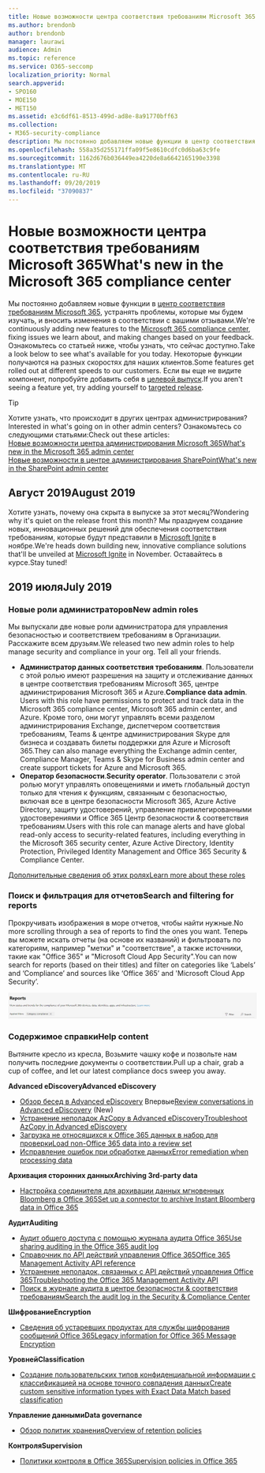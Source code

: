 ```yaml
---
title: Новые возможности центра соответствия требованиям Microsoft 365
ms.author: brendonb
author: brendonb
manager: laurawi
audience: Admin
ms.topic: reference
ms.service: O365-seccomp
localization_priority: Normal
search.appverid:
- SPO160
- MOE150
- MET150
ms.assetid: e3c6df61-8513-499d-ad8e-8a91770bff63
ms.collection:
- M365-security-compliance
description: Мы постоянно добавляем новые функции в центр соответствия требованиям Microsoft 365, устранять проблемы, которые мы будем изучать, и вносить изменения в соответствии с вашими отзывами. Узнайте, что мы использовали до этого месяца.
ms.openlocfilehash: 558a35d255171ffa09f5e8610cdfc0d6ba63c9fe
ms.sourcegitcommit: 1162d676b036449ea4220de8a6642165190e3398
ms.translationtype: MT
ms.contentlocale: ru-RU
ms.lasthandoff: 09/20/2019
ms.locfileid: "37090837"
---
```

# <a name="whats-new-in-the-microsoft-365-compliance-center"></a><span data-ttu-id="33ebf-104">Новые возможности центра соответствия требованиям Microsoft 365</span><span class="sxs-lookup"><span data-stu-id="33ebf-104">What's new in the Microsoft 365 compliance center</span></span>

<span data-ttu-id="33ebf-105">Мы постоянно добавляем новые функции в [центр соответствия требованиям Microsoft 365](microsoft-365-compliance-center.md), устранять проблемы, которые мы будем изучать, и вносить изменения в соответствии с вашими отзывами.</span><span class="sxs-lookup"><span data-stu-id="33ebf-105">We're continuously adding new features to the [Microsoft 365 compliance center](microsoft-365-compliance-center.md), fixing issues we learn about, and making changes based on your feedback.</span></span> <span data-ttu-id="33ebf-106">Ознакомьтесь со статьей ниже, чтобы узнать, что сейчас доступно.</span><span class="sxs-lookup"><span data-stu-id="33ebf-106">Take a look below to see what's available for you today.</span></span> <span data-ttu-id="33ebf-107">Некоторые функции получаются на разных скоростях для наших клиентов.</span><span class="sxs-lookup"><span data-stu-id="33ebf-107">Some features get rolled out at different speeds to our customers.</span></span> <span data-ttu-id="33ebf-108">Если вы еще не видите компонент, попробуйте добавить себя в [целевой выпуск](https://docs.microsoft.com/office365/admin/manage/release-options-in-office-365).</span><span class="sxs-lookup"><span data-stu-id="33ebf-108">If you aren't seeing a feature yet, try adding yourself to [targeted release](https://docs.microsoft.com/office365/admin/manage/release-options-in-office-365).</span></span>

> [!TIP]
> <span data-ttu-id="33ebf-109">Хотите узнать, что происходит в других центрах администрирования?</span><span class="sxs-lookup"><span data-stu-id="33ebf-109">Interested in what's going on in other admin centers?</span></span> <span data-ttu-id="33ebf-110">Ознакомьтесь со следующими статьями:</span><span class="sxs-lookup"><span data-stu-id="33ebf-110">Check out these articles:</span></span><br>[<span data-ttu-id="33ebf-111">Новые возможности центра администрирования Microsoft 365</span><span class="sxs-lookup"><span data-stu-id="33ebf-111">What's new in the Microsoft 365 admin center</span></span>](https://docs.microsoft.com/office365/admin/whats-new-in-preview?view=o365-worldwide)<br>[<span data-ttu-id="33ebf-112">Новые возможности в центре администрирования SharePoint</span><span class="sxs-lookup"><span data-stu-id="33ebf-112">What's new in the SharePoint admin center</span></span>](https://docs.microsoft.com/sharepoint/what-s-new-in-admin-center)

## <a name="august-2019"></a><span data-ttu-id="33ebf-113">Август 2019</span><span class="sxs-lookup"><span data-stu-id="33ebf-113">August 2019</span></span>

<span data-ttu-id="33ebf-114">Хотите узнать, почему она скрыта в выпуске за этот месяц?</span><span class="sxs-lookup"><span data-stu-id="33ebf-114">Wondering why it's quiet on the release front this month?</span></span> <span data-ttu-id="33ebf-115">Мы празднуем создание новых, инновационных решений для обеспечения соответствия требованиям, которые будут представили в [Microsoft Ignite](https://www.microsoft.com/ignite) в ноябре.</span><span class="sxs-lookup"><span data-stu-id="33ebf-115">We're heads down building new, innovative compliance solutions that'll be unveiled at [Microsoft Ignite](https://www.microsoft.com/ignite) in November.</span></span> <span data-ttu-id="33ebf-116">Оставайтесь в курсе.</span><span class="sxs-lookup"><span data-stu-id="33ebf-116">Stay tuned!</span></span>

## <a name="july-2019"></a><span data-ttu-id="33ebf-117">2019 июля</span><span class="sxs-lookup"><span data-stu-id="33ebf-117">July 2019</span></span>

### <a name="new-admin-roles"></a><span data-ttu-id="33ebf-118">Новые роли администраторов</span><span class="sxs-lookup"><span data-stu-id="33ebf-118">New admin roles</span></span>

<span data-ttu-id="33ebf-119">Мы выпускали две новые роли администратора для управления безопасностью и соответствием требованиям в Организации. Расскажите всем друзьям.</span><span class="sxs-lookup"><span data-stu-id="33ebf-119">We released two new admin roles to help manage security and compliance in your org. Tell all your friends.</span></span>

- <span data-ttu-id="33ebf-120">**Администратор данных соответствия требованиям**. Пользователи с этой ролью имеют разрешения на защиту и отслеживание данных в центре соответствия требованиям Microsoft 365, центре администрирования Microsoft 365 и Azure.</span><span class="sxs-lookup"><span data-stu-id="33ebf-120">**Compliance data admin**. Users with this role have permissions to protect and track data in the Microsoft 365 compliance center, Microsoft 365 admin center, and Azure.</span></span> <span data-ttu-id="33ebf-121">Кроме того, они могут управлять всеми разделом администрирования Exchange, диспетчером соответствия требованиям, Teams & центре администрирования Skype для бизнеса и создавать билеты поддержки для Azure и Microsoft 365.</span><span class="sxs-lookup"><span data-stu-id="33ebf-121">They can also manage everything the Exchange admin center, Compliance Manager, Teams & Skype for Business admin center and create support tickets for Azure and Microsoft 365.</span></span>
- <span data-ttu-id="33ebf-122">**Оператор безопасности**.</span><span class="sxs-lookup"><span data-stu-id="33ebf-122">**Security operator**.</span></span> <span data-ttu-id="33ebf-123">Пользователи с этой ролью могут управлять оповещениями и иметь глобальный доступ только для чтения к функциям, связанным с безопасностью, включая все в центре безопасности Microsoft 365, Azure Active Directory, защиту удостоверений, управление привилегированными удостоверениями и Office 365 Центр безопасности & соответствия требованиям.</span><span class="sxs-lookup"><span data-stu-id="33ebf-123">Users with this role can manage alerts and have global read-only access to security-related features, including everything in the Microsoft 365 security center, Azure Active Directory, Identity Protection, Privileged Identity Management and Office 365 Security & Compliance Center.</span></span>

[<span data-ttu-id="33ebf-124">Дополнительные сведения об этих ролях</span><span class="sxs-lookup"><span data-stu-id="33ebf-124">Learn more about these roles</span></span>](https://docs.microsoft.com/microsoft-365/security//office-365-security/permissions-microsoft-365-compliance-security)

### <a name="search-and-filtering-for-reports"></a><span data-ttu-id="33ebf-125">Поиск и фильтрация для отчетов</span><span class="sxs-lookup"><span data-stu-id="33ebf-125">Search and filtering for reports</span></span>

<span data-ttu-id="33ebf-126">Прокручивать изображения в море отчетов, чтобы найти нужные.</span><span class="sxs-lookup"><span data-stu-id="33ebf-126">No more scrolling through a sea of reports to find the ones you want.</span></span> <span data-ttu-id="33ebf-127">Теперь вы можете искать отчеты (на основе их названий) и фильтровать по категориям, например "метки" и "соответствие", а также источники, такие как "Office 365" и "Microsoft Cloud App Security".</span><span class="sxs-lookup"><span data-stu-id="33ebf-127">You can now search for reports (based on their titles) and filter on categories like ‘Labels’ and ‘Compliance’ and sources like ‘Office 365’ and 'Microsoft Cloud App Security’.</span></span>

![Снимок экрана кнопок поиска и фильтров для отчетов с примененным фильтром](media/mcc_report_filtering.png)

### <a name="help-content"></a><span data-ttu-id="33ebf-129">Содержимое справки</span><span class="sxs-lookup"><span data-stu-id="33ebf-129">Help content</span></span>

<span data-ttu-id="33ebf-130">Вытяните кресло из кресла, Возьмите чашку кофе и позвольте нам получить последние документы о соответствии.</span><span class="sxs-lookup"><span data-stu-id="33ebf-130">Pull up a chair, grab a cup of coffee, and let our latest compliance docs sweep you away.</span></span>

<span data-ttu-id="33ebf-131">**Advanced eDiscovery**</span><span class="sxs-lookup"><span data-stu-id="33ebf-131">**Advanced eDiscovery**</span></span>
- <span data-ttu-id="33ebf-132">[Обзор бесед в Advanced eDiscovery](conversation-review-sets.md) Впервые</span><span class="sxs-lookup"><span data-stu-id="33ebf-132">[Review conversations in Advanced eDiscovery](conversation-review-sets.md) (New)</span></span>
- [<span data-ttu-id="33ebf-133">Устранение неполадок AzCopy в Advanced eDiscovery</span><span class="sxs-lookup"><span data-stu-id="33ebf-133">Troubleshoot AzCopy in Advanced eDiscovery</span></span>](troubleshooting-azcopy.md)
- [<span data-ttu-id="33ebf-134">Загрузка не относящихся к Office 365 данных в набор для проверки</span><span class="sxs-lookup"><span data-stu-id="33ebf-134">Load non-Office 365 data into a review set</span></span>](load-non-office365-data.md)
- [<span data-ttu-id="33ebf-135">Исправление ошибок при обработке данных</span><span class="sxs-lookup"><span data-stu-id="33ebf-135">Error remediation when processing data</span></span>](error-remediation.md)

<span data-ttu-id="33ebf-136">**Архивация сторонних данных**</span><span class="sxs-lookup"><span data-stu-id="33ebf-136">**Archiving 3rd-party data**</span></span>
- [<span data-ttu-id="33ebf-137">Настройка соединителя для архивации данных мгновенных Bloomberg в Office 365</span><span class="sxs-lookup"><span data-stu-id="33ebf-137">Set up a connector to archive Instant Bloomberg data in Office 365</span></span>](archive-instant-bloomberg-data.md)

<span data-ttu-id="33ebf-138">**Аудит**</span><span class="sxs-lookup"><span data-stu-id="33ebf-138">**Auditing**</span></span>
- [<span data-ttu-id="33ebf-139">Аудит общего доступа с помощью журнала аудита Office 365</span><span class="sxs-lookup"><span data-stu-id="33ebf-139">Use sharing auditing in the Office 365 audit log</span></span>](use-sharing-auditing.md)
- [<span data-ttu-id="33ebf-140">Справочник по API действий управления Office 365</span><span class="sxs-lookup"><span data-stu-id="33ebf-140">Office 365 Management Activity API reference</span></span>](https://docs.microsoft.com/office/office-365-management-api/office-365-management-activity-api-reference)
- [<span data-ttu-id="33ebf-141">Устранение неполадок, связанных с API действий управления Office 365</span><span class="sxs-lookup"><span data-stu-id="33ebf-141">Troubleshooting the Office 365 Management Activity API</span></span>](https://docs.microsoft.com/office/office-365-management-api/troubleshooting-the-office-365-management-activity-api)
- [<span data-ttu-id="33ebf-142">Поиск в журнале аудита в центре безопасности & соответствия требованиям</span><span class="sxs-lookup"><span data-stu-id="33ebf-142">Search the audit log in the Security & Compliance Center</span></span>](search-the-audit-log-in-security-and-compliance.md)

<span data-ttu-id="33ebf-143">**Шифрование**</span><span class="sxs-lookup"><span data-stu-id="33ebf-143">**Encryption**</span></span>
- [<span data-ttu-id="33ebf-144">Сведения об устаревших продуктах для службы шифрования сообщений Office 365</span><span class="sxs-lookup"><span data-stu-id="33ebf-144">Legacy information for Office 365 Message Encryption</span></span>](legacy-information-for-message-encryption.md)

<span data-ttu-id="33ebf-145">**Уровней**</span><span class="sxs-lookup"><span data-stu-id="33ebf-145">**Classification**</span></span>
- [<span data-ttu-id="33ebf-146">Создание пользовательских типов конфиденциальной информации с классификацией на основе точного совпадения данных</span><span class="sxs-lookup"><span data-stu-id="33ebf-146">Create custom sensitive information types with Exact Data Match based classification</span></span>](create-custom-sensitive-information-types-with-exact-data-match-based-classification.md)

<span data-ttu-id="33ebf-147">**Управление данными**</span><span class="sxs-lookup"><span data-stu-id="33ebf-147">**Data governance**</span></span>
- [<span data-ttu-id="33ebf-148">Обзор политик хранения</span><span class="sxs-lookup"><span data-stu-id="33ebf-148">Overview of retention policies</span></span>](retention-policies.md)

<span data-ttu-id="33ebf-149">**Контроля**</span><span class="sxs-lookup"><span data-stu-id="33ebf-149">**Supervision**</span></span>
- [<span data-ttu-id="33ebf-150">Политики контроля в Office 365</span><span class="sxs-lookup"><span data-stu-id="33ebf-150">Supervision policies in Office 365</span></span>](supervision-policies.md)